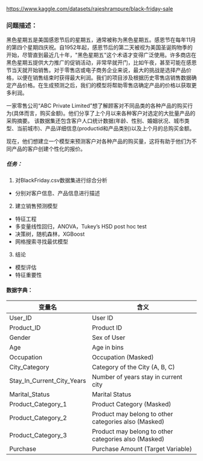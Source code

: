 https://www.kaggle.com/datasets/rajeshrampure/black-friday-sale

### 问题描述：

黑色星期五是美国感恩节后的星期五，通常被称为黑色星期五。感恩节在每年11月的第四个星期四庆祝。自1952年起，感恩节后的第二天被视为美国圣诞购物季的开始，尽管直到最近几十年，"黑色星期五"这个术语才变得广泛使用。许多商店在黑色星期五提供大力推广的促销活动，非常早就开门，比如午夜，甚至可能在感恩节当天就开始销售。对于零售店或电子商务企业来说，最大的挑战是选择产品价格，以便在销售结束时获得最大利润。我们的项目涉及根据历史零售店销售数据确定产品价格。在生成预测之后，我们的模型将帮助零售店确定产品的价格以获取更多利润。

一家零售公司“ABC Private Limited”想了解顾客对不同品类的各种产品的购买行为(具体而言，购买金额)。他们分享了上个月以来各种客户对选定的大批量产品的采购摘要。
该数据集还包含客户人口统计数据(年龄、性别、婚姻状况、城市类型、当前城市)、产品详细信息(productid和产品类别)以及上个月的总购买金额。

现在，他们想建立一个模型来预测客户对各种产品的购买量，这将有助于他们为不同产品的客户创建个性化的报价。

##### 任务：
1. 对BlackFriday.csv数据集进行综合分析
  - 分别对客户信息、产品信息进行描述
2. 建立销售预测模型
  - 特征工程
  - 多变量线性回归，ANOVA，Tukey’s HSD post hoc test
  - 决策树，随机森林，XGBoost
  - 网格搜索寻找最优模型
3. 结论
  - 模型评估
  - 特征重要性

#### 数据字典：

|变量名  |含义 |
-----|-----| 
|User_ID | User ID |
|Product_ID | Product ID |
|Gender | Sex of User |
|Age | Age in bins |
|Occupation | Occupation (Masked) |
|City_Category | Category of the City (A, B, C) |
|Stay_In_Current_City_Years | Number of years stay in current city |
|Marital_Status | Marital Status |
|Product_Category_1 | Product Category (Masked) |
|Product_Category_2 | Product may belong to other categories also (Masked) |
|Product_Category_3 | Product may belong to other categories also (Masked) |
|Purchase | Purchase Amount (Target Variable) |
